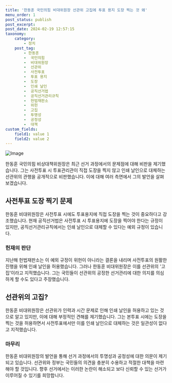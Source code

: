 ```yaml
---
title: '한동훈 국민의힘 비대위원장 선관위 고집에 투표 용지 도장 찍는 것 왜'
menu_order: 1
post_status: publish
post_excerpt: 
post_date: 2024-02-19 12:57:15
taxonomy:
    category:
        - 정치
    post_tag:
        - 한동훈
        -  국민의힘
        -  비대위원장
        -  선관위
        -  사전투표
        -  투표 용지
        -  도장
        -  인쇄 날인
        -  공직선거법
        -  공직선거관리규칙
        -  헌법재판소
        -  위헌
        -  고집
        -  투명성
        -  공정성
        -  대책
custom_fields:
    field1: value 1
    field2: value 2
---
```


![Image](https://imgnews.pstatic.net/image/469/2024/02/13/0000785074_001_20240213114601689.jpg?type=w647)

한동훈 국민의힘 비상대책위원장은 최근 선거 과정에서의 문제점에 대해 비판을 제기했습니다. 그는 사전투표 시 투표관리관이 직접 도장을 찍지 않고 인쇄 날인으로 대체하는 선관위의 관행을 공개적으로 비판했습니다. 이에 대해 여러 측면에서 그의 발언을 살펴보겠습니다.
## 사전투표 도장 찍기 문제
한동훈 비대위원장은 사전투표 시에도 투표용지에 직접 도장을 찍는 것이 중요하다고 강조했습니다. 현재 공직선거법은 사전투표 시 투표용지에 도장을 찍어야 한다는 규정이 있지만, 공직선거관리규칙에서는 인쇄 날인으로 대체할 수 있다는 예외 규정이 있습니다.
### 헌재의 판단
지난해 헌법재판소는 이 예외 규정이 위헌이 아니라는 결론을 내리며 사전투표의 원활한 진행을 위해 인쇄 날인을 허용했습니다. 그러나 한동훈 비대위원장은 이를 선관위의 '고집'이라고 지적했습니다. 그는 국민들이 선관위의 공정한 선거관리에 대한 의지를 의심하게 할 수도 있다고 주장했습니다.
## 선관위의 고집?
한동훈 비대위원장은 선관위가 인력과 시간 문제로 인해 인쇄 날인을 허용하고 있는 것으로 알고 있지만, 이에 대해 부정적인 견해를 제기했습니다. 그는 본투표 시에는 도장을 찍는 것을 허용하면서 사전투표에서만 이를 인쇄 날인으로 대체하는 것은 일관성이 없다고 지적했습니다.
### 마무리
한동훈 비대위원장의 발언을 통해 선거 과정에서의 투명성과 공정성에 대한 의문이 제기되고 있습니다. 선관위와 정부는 국민들의 의견을 충분히 수용하고 적절한 대책을 마련해야 할 것입니다. 향후 선거에서는 이러한 논란이 해소되고 보다 신뢰할 수 있는 선거가 이루어질 수 있기를 희망합니다.
